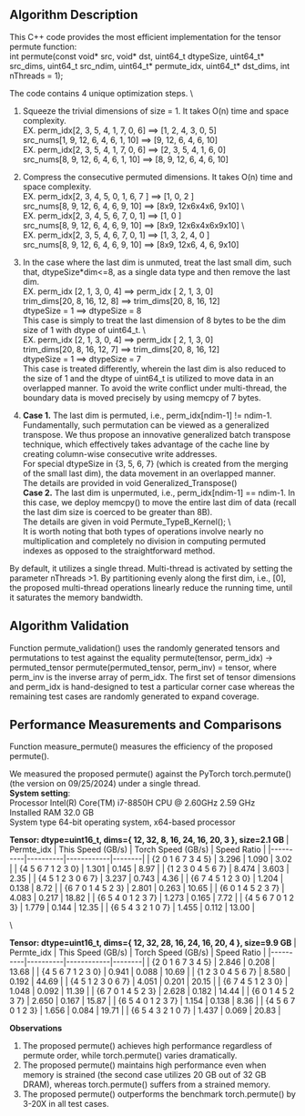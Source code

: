 ## **Algorithm Description**
This C++ code provides the most efficient implementation for the tensor permute function: \
int permute(const void* src, void* dst, uint64_t dtypeSize, uint64_t* src_dims,
    uint64_t src_ndim, uint64_t* permute_idx, uint64_t* dst_dims, int nThreads = 1);

The code contains 4 unique optimization steps. \
1. Squeeze the trivial dimensions of size = 1. It takes O(n) time and space complexity. \
EX.   perm_idx[2, 3, 5,  4, 1, 7, 0,  6] ==>  [1,  2, 4, 3, 0, 5]   \
      src_nums[1, 9, 12, 6, 4, 6, 1, 10] ==>  [9, 12, 6, 4, 6, 10]  \
EX.   perm_idx[2, 3, 5, 4, 1, 7, 0,  6]  ==>  [2, 3,  5, 4, 1, 6, 0]   \
      src_nums[8, 9, 12, 6, 4, 6, 1, 10] ==>  [8, 9, 12, 6, 4, 6, 10]     
      
 
2. Compress the consecutive permuted dimensions. It takes O(n) time and space complexity. \
EX.   perm_idx[2, 3,  4,  5,    0, 1,   6, 7 ]  ==>  [1,           0,    2 ]  \
      src_nums[8, 9,  12, 6,    4, 6,   9, 10]  ==>  [8x9,  12x6x4x6,  9x10]  \     
EX.   perm_idx[2, 3,  4,  5,  6, 7,     0,  1]  ==>  [1,              0  ]    \
      src_nums[8, 9,  12, 6,  4, 6,     9, 10]  ==>  [8x9,  12x6x4x6x9x10]    \     
EX.   perm_idx[2, 3,   5,  4,   6, 7,   0,  1]  ==>  [1,     3,    2,   4,    0  ]   \
      src_nums[8, 9,   12, 6,   4, 6,   9, 10]  ==>  [8x9,  12x6,  4,   6,   9x10]        
  
3. In the case where the last dim is unmuted, treat the last small dim, such that, dtypeSize*dim<=8, as a single data type 
         and then remove the last dim. \
EX. perm_idx [2,  1,  3,  0, 4]   ==> perm_idx [ 2, 1,  3,  0]  \
    trim_dims[20, 8, 16, 12, 8]   ==> trim_dims[20, 8, 16, 12]  \
    dtypeSize = 1                 ==> dtypeSize = 8             \
This case is simply to treat the last dimension of 8 bytes to be the dim size of 1 with dtype of uint64_t. \    
EX.   perm_idx [2,  1,  3,  0, 4]   ==> perm_idx [ 2, 1,  3,  0]  \
      trim_dims[20, 8, 16, 12, 7]   ==> trim_dims[20, 8, 16, 12]  \
      dtypeSize = 1                 ==> dtypeSize = 7             \
This case is treated differently, wherein the last dim is also reduced to the size of 1 and the dtype of uint64_t is utilized to move data in an overlapped manner. 
To avoid the write conflict under multi-thread, the boundary data is moved precisely by using memcpy of 7 bytes. 
 
4. **Case 1.** The last dim is permuted, i.e., perm_idx[ndim-1] != ndim-1. \
Fundamentally, such permutation can be viewed as a generalized transpose. 
We thus propose an innovative generalized batch transpose technique, which effectively takes advantage of the cache line by creating column-wise consecutive write addresses.  
For special dtypeSize in {3, 5, 6, 7} (which is created from the merging of the small last dim), the data movement in an overlapped manner. \
The details are provided in void Generalized_Transpose() \
**Case 2.** The last dim is unpermuted, i.e., perm_idx[ndim-1] == ndim-1.
In this case, we deploy memcpy() to move the entire last dim of data (recall the last dim size is coerced to be greater than 8B). \
The details are given in void Permute_TypeB_Kernel(); \    
It is worth noting that both types of operations involve nearly no multiplication and completely no division in computing permuted indexes
as opposed to the straightforward method.
 
By default, it utilizes a single thread. Multi-thread is activated by setting the parameter nThreads >1.
By partitioning evenly along the first dim, i.e., [0], the proposed multi-thread operations linearly reduce the running time,
until it saturates the memory bandwidth.
 
## **Algorithm Validation**
Function permute_validation() uses the randomly generated tensors and permutations to test against the equality
permute(tensor, perm_idx) -> permuted_tensor
permute(permuted_tensor, perm_inv) = tensor, where perm_inv is the inverse array of perm_idx.
The first set of tensor dimensions and perm_idx is hand-designed to test a particular corner case
whereas the remaining test cases are randomly generated to expand coverage. 

## **Performance Measurements and Comparisons**
Function measure_permute() measures the efficiency of the proposed permute(). 

We measured the proposed permute() against the PyTorch torch.permute() (the version on 09/25/2024) under a single thread. \
**System setting**: \
Processor	Intel(R) Core(TM) i7-8850H CPU @ 2.60GHz   2.59 GHz \
Installed RAM	32.0 GB \
System type	64-bit operating system, x64-based processor


**Tensor: dtype=uint16_t, dims={ 12, 32, 8, 16, 24, 16, 20, 3 }, size=2.1 GB** 
| Permte_idx | This Speed (GB/s) | Torch Speed (GB/s) | Speed Ratio |
|----------|----------|------------|--------|
| {2 0 1 6 7 3 4 5}   |  3.296   | 1.090 | 3.02 |
|  {4 5 6 7 1 2 3 0}  |  1.301   | 0.145  | 8.97 |
| {1 2 3 0 4 5 6 7}   |  8.474   | 3.603  | 2.35 | 
| {4 5 1 2 3 0 6 7}   | 3.237    | 0.743  | 4.36 |
| {6 7 4 5 1 2 3 0}   | 1.204    | 0.138  | 8.72 |
| {6 7 0 1 4 5 2 3}   | 2.801    | 0.263  | 10.65 |
| {6 0 1 4 5 2 3 7}   | 4.083    | 0.217  | 18.82 | 
| {6 5 4 0 1 2 3 7}   | 1.273    | 0.165  | 7.72  |
| {4 5 6 7 0 1 2 3}   | 1.779    | 0.144  | 12.35 |
| {6 5 4 3 2 1 0 7}   | 1.455    | 0.112  | 13.00 |


\
       
**Tensor: dtype=uint16_t, dims={ 12, 32, 28, 16, 24, 16, 20, 4 }, size=9.9 GB** 
| Permte_idx | This Speed (GB/s) | Torch Speed (GB/s) | Speed Ratio |
|----------|----------|------------|--------|
| {2 0 1 6 7 3 4 5}   |  2.846   | 0.208   | 13.68 |
|  {4 5 6 7 1 2 3 0}  |  0.941   | 0.088   | 10.69 |
| {1 2 3 0 4 5 6 7}   |  8.580   | 0.192   | 44.69 | 
| {4 5 1 2 3 0 6 7}   | 4.051    | 0.201   | 20.15 |
| {6 7 4 5 1 2 3 0}   | 1.048    | 0.092  | 11.39 |
| {6 7 0 1 4 5 2 3}   | 2.628    | 0.182  | 14.44 |
| {6 0 1 4 5 2 3 7}   | 2.650    | 0.167  | 15.87 | 
| {6 5 4 0 1 2 3 7}   | 1.154    | 0.138  | 8.36  |
| {4 5 6 7 0 1 2 3}   | 1.656    | 0.084  | 19.71 |
| {6 5 4 3 2 1 0 7}   | 1.437    | 0.069  | 20.83 |

**Observations** 
1. The proposed permute() achieves high performance regardless of permute order, while torch.permute() varies dramatically.
2. The proposed permute() maintains high performance even when memory is strained (the second case utilizes 20 GB out of 32 GB DRAM), whereas torch.permute() suffers from a strained memory.
3. The proposed permute() outperforms the benchmark torch.permute() by 3-20X in all test cases. 


